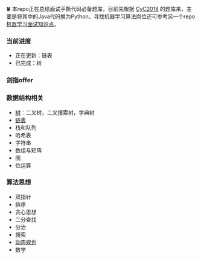 :four_leaf_clover: 本repo正在总结面试手撕代码必备题库，目前先根据 [CyC2018](https://github.com/CyC2018/CS-Notes) 的题库来，主要是将其中的Java代码换为Python。寻找机器学习算法岗位还可参考另一个repo [机器学习面试知识点](https://github.com/wangyuGithub01/Machine_Learning_Resources)。

### 当前进度
- 正在更新：链表
- 已完成：树

### 剑指offer

### 数据结构相关
- [树](tree.md)：二叉树，二叉搜索树，字典树
- [链表](linkedlist.md)
- 栈和队列
- 哈希表
- 字符串
- 数组与矩阵
- 图
- 位运算


### 算法思想
- 双指针
- 排序
- 贪心思想
- 二分查找
- 分治
- 搜索
- [动态规划](https://github.com/wangyuGithub01/Interview_Algorithm/blob/master/dp.md)
- 数学
